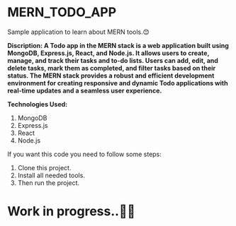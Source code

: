 # MERN_TODO_APP

Sample application to learn about MERN tools.😊

**Discription: A Todo app in the MERN stack is a web application built using MongoDB, Express.js, React, and Node.js. It allows users to create, manage, and track their tasks and to-do lists. Users can add, edit, and delete tasks, mark them as completed, and filter tasks based on their status. The MERN stack provides a robust and efficient development environment for creating responsive and dynamic Todo applications with real-time updates and a seamless user experience.**


**Technologies Used:**
1. MongoDB
2. Express.js
3. React
4. Node.js

If you want this code you need to follow some steps:
1. Clone this project.
2. Install all needed tools.
3. Then run the project.

# Work in progress..🧑‍💻
